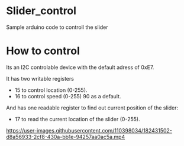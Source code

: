 # Slider_control
Sample arduino code to controll the slider

# How to control

Its an I2C controlable device with the default adress of 0xE7.

It has two writable registers 
* 15 to control location (0-255).
* 16 to control speed (0-255) 90 as a default.

And has one readable register to find out current position of the slider:
* 17 to read the current location of the slider (0-255).


https://user-images.githubusercontent.com/110398034/182431502-d8a56933-2cf8-430a-bb1e-94257aa0ac5a.mp4

